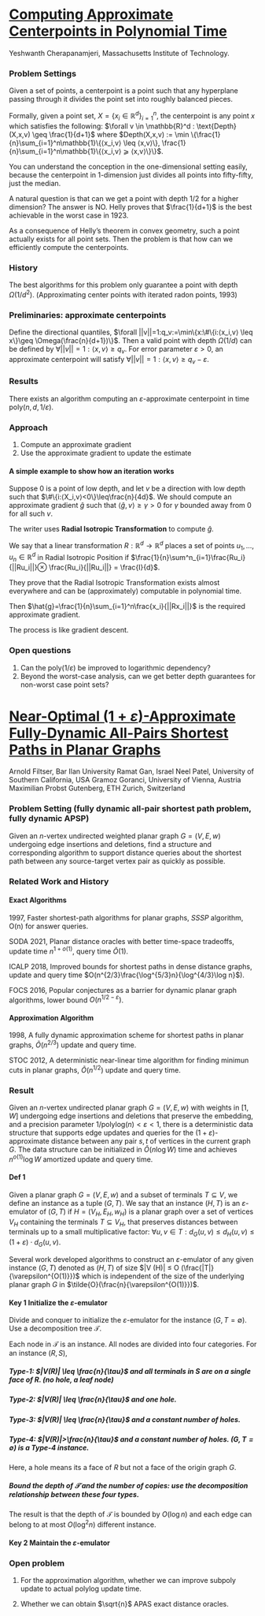 # [Computing Approximate Centerpoints in Polynomial Time](https://ieeexplore.ieee.org/abstract/document/10756130)

Yeshwanth Cherapanamjeri, Massachusetts Institute of Technology.



### Problem Settings

Given a set of points, a centerpoint is a point such that any hyperplane passing through it divides the point set into roughly balanced pieces.

Formally, given a point set, $X = \{x_i \in \mathbb{R}^d\}^n_{i=1}$, the centerpoint is any point $x$ which satisfies the following: 
$\forall v \in \mathbb{R}^d : \text{Depth}(X,x,v) \geq \frac{1}{d+1}$ where 
$Depth(X,x,v) := \min \{\frac{1}{n}\sum_{i=1}^n\mathbb{1}\{⟨x_i,v⟩ \leq ⟨x,v⟩\}, \frac{1}{n}\sum_{i=1}^n\mathbb{1}\{⟨x_i,v⟩ ⩾ ⟨x,v⟩\}\}$.

You can understand the conception in the one-dimensional setting easily, because the centerpoint in 1-dimension just divides all points into fifty-fifty, just the median. 

A natural question is that can we get a point with depth $1/2$ for a higher dimension? The answer is NO. Helly proves that $\frac{1}{d+1}$ is the best achievable in the worst case in 1923.



As a consequence of Helly’s theorem in convex geometry, such a point actually exists for all point sets. Then the problem is that how can we efficiently compute the centerpoints.



### History

The best algorithms for this problem only guarantee a point with depth $Ω(1/d^2)$. (Approximating center points with iterated radon points, 1993)



### Preliminaries: approximate centerpoints

Define the directional quantiles, $\forall ||v||=1:q_v:=\min\{x:\#\{i:⟨x_i,v⟩ \leq x\}\geq \Omega(\frac{n}{d+1})\}$. Then a valid point with depth $\Omega(1/d)$ can be defined by $\forall ||v||=1:⟨x,v⟩ \geq q_v$. For error parameter $\varepsilon \gt 0$, an approximate centerpoint will satisfy $\forall ||v||=1:⟨x,v⟩ \geq q_v-\varepsilon$.



### Results

There exists an algorithm computing an $\varepsilon$-approximate centerpoint in time poly($n,d,1/\varepsilon$).



### Approach

1. Compute an approximate gradient
2. Use the approximate gradient to update the estimate

#### A simple example to show how an iteration works

Suppose $0$ is a point of low depth, and let $v$ be a direction with low depth such that $\#\{i:⟨X_i,v⟩<0\}\leq\frac{n}{4d}$. We should compute an approximate gradient $\hat{g}$ such that $⟨\hat{g},v⟩\geq\gamma>0$ for $\gamma$ bounded away from $0$ for all such $v$.

The writer uses **Radial Isotropic Transformation** to compute $\hat{g}$.

We say that a linear transformation $R : \mathbb{R}^d \rightarrow \mathbb{R}^d$ places a set of points $u_1,\dots,u_n \in \mathbb{R}^d$ in Radial Isotropic Position if $\frac{1}{n}\sum^n_{i=1}\frac{Ru_i}{||Ru_i||}⊗ \frac{Ru_i}{||Ru_i||} = \frac{I}{d}$.

They prove that the Radial Isotropic Transformation exists almost everywhere and can be (approximately) computable in polynomial time.

Then $\hat{g}=\frac{1}{n}\sum_{i=1}^n\frac{x_i}{||Rx_i||}$ is the required approximate gradient.

The process is like gradient descent.



### Open questions

1. Can the poly($1/\varepsilon$) be improved to logarithmic dependency?
2. Beyond the worst-case analysis, can we get better depth guarantees for non-worst case point sets?





# [Near-Optimal $(1+\varepsilon)$-Approximate Fully-Dynamic All-Pairs Shortest Paths in Planar Graphs](https://eprints.cs.univie.ac.at/8169/1/Planar_dynamic_APSP_FOCS_2024_Filtser_Goranci_Patel_Probst_Gutenberg.pdf)

Arnold Filtser, Bar Ilan University Ramat Gan, Israel
Neel Patel, University of Southern California, USA
Gramoz Goranci, University of Vienna, Austria
Maximilian Probst Gutenberg, ETH Zurich, Switzerland



### Problem Setting (fully dynamic all-pair shortest path problem, fully dynamic APSP)

Given an $n$-vertex undirected weighted planar graph $G = (V,E,w)$ undergoing edge insertions and deletions, find a structure and corresponding algorithm to support distance queries about the shortest path between any source-target vertex pair as quickly as possible.



### Related Work and History

#### Exact Algorithms

1997, Faster shortest-path algorithms for planar graphs, $SSSP$ algorithm, O(n) for answer queries.

SODA 2021, Planar distance oracles with better time-space tradeoffs, update time $n^{1+o(1)}$, query time $\tilde{O}(1)$.

ICALP 2018, Improved bounds for shortest paths in dense distance graphs, update and query time $O(n^{2/3}\frac{\log^{5/3}n}{\log^{4/3}\log n}$).

FOCS 2016, Popular conjectures as a barrier for dynamic planar graph algorithms, lower bound $O(n^{1/2-\varepsilon})$.

#### Approximation Algorithm

1998, A fully dynamic approximation scheme for shortest paths in planar graphs, $\tilde{O}(n^{2/3})$ update and query time.

STOC 2012, A deterministic near-linear time algorithm for finding minimun cuts in planar graphs, $\tilde{O}(n^{1/2})$ update and query time.



### Result

Given an $n$-vertex undirected planar graph $G = (V,E,w)$ with weights in $[1,W]$ undergoing edge insertions and deletions that preserve the embedding, and a precision parameter $1/\text{polylog}(n) < \varepsilon < 1$, there is a deterministic data structure that supports edge updates and queries for the $(1+\varepsilon)$-approximate distance between any pair $s,t$ of vertices in the current graph $G$. The data structure can be initialized in  $\tilde{O}(n\log W)$ time and achieves $n^{o(1)} \log W$ amortized update and query time.



#### Def 1

Given a planar graph $G = (V,E,w)$ and a subset of terminals $T \subseteq V$, we define an instance as a tuple $(G,T)$. We say that an instance $(H,T)$ is an $\varepsilon$-emulator of $(G,T)$ if $H = (V_H,E_H,w_H)$ is a planar graph over a set of vertices $V_H$ containing the terminals $T \subseteq V_H$, that preserves distances between terminals up to a small multiplicative factor: $\forall u,v \in T : d_G(u,v) \leq d_H(u,v) \leq (1+\varepsilon)\cdot d_G(u,v)$.

Several work developed algorithms to construct an $\varepsilon$-emulator of any given instance $(G,T)$ denoted as $(H,T)$ of size $|V (H)| ≤ O (\frac{|T|}{\varepsilon^{O(1)}})$ which is independent of the size of the underlying planar graph $G$ in $\tilde{O}(\frac{n}{\varepsilon^{O(1)}})$.




#### Key 1 Initialize the $\varepsilon$-emulator

Divide and conquer to initialize the $\varepsilon$-emulator for the instance $(G, T=\emptyset)$. Use a decomposition tree $\mathcal{T}$.

Each node in $\mathcal{T}$ is an instance. All nodes are divided into four categories. For an instance $(R,S)$,

##### Type-1: $|V(R)| \leq \frac{n}{\tau}$ and all terminals in $S$ are on a single face of $R$. (no hole, a leaf node)

##### Type-2: $|V(R)| \leq \frac{n}{\tau}$ and one hole.

##### Type-3: $|V(R)| \leq \frac{n}{\tau}$ and a constant number of holes.

##### Type-4: $|V(R)|>\frac{n}{\tau}$ and a constant number of holes. $(G, T=\emptyset)$ is a Type-4 instance.

Here, a hole means its a face of $R$ but not a face of the origin graph $G$.

##### Bound the depth of $\mathcal{T}$ and the number of copies: use the decomposition relationship between these four types. 

The result is that the depth of $\mathcal{T}$ is bounded by $O(\log n)$ and each edge can belong to at most $O(\log^2 n)$ different instance. 

#### Key 2 Maintain the $\varepsilon$-emulator



### Open problem

1. For the approximation algorithm, whether we can improve subpoly update to actual polylog update time.

2. Whether we can obtain $\sqrt{n}$ APAS exact distance oracles.



